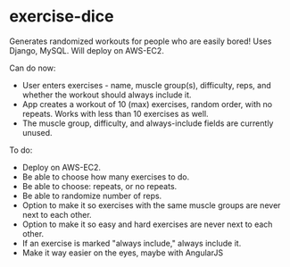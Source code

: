 # exercise-dice
Generates randomized workouts for people who are easily bored!
Uses Django, MySQL.
Will deploy on AWS-EC2.

Can do now:
- User enters exercises - name, muscle group(s), difficulty, reps, and whether the workout should always include it.
- App creates a workout of 10 (max) exercises, random order, with no repeats. Works with less than 10 exercises as well.
- The muscle group, difficulty, and always-include fields are currently unused.

To do:
- Deploy on AWS-EC2.
- Be able to choose how many exercises to do.
- Be able to choose: repeats, or no repeats.
- Be able to randomize number of reps.
- Option to make it so exercises with the same muscle groups are never next to each other.
- Option to make it so easy and hard exercises are never next to each other.
- If an exercise is marked "always include," always include it.
- Make it way easier on the eyes, maybe with AngularJS
